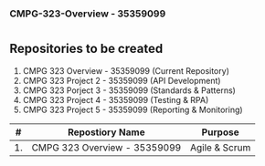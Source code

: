 ### CMPG-323-Overview - 35359099
#
## Repositories to be created

1. CMPG 323 Overview - 35359099 (Current Repository)
2. CMPG 323 Project 2 - 35359099 (API Development)
3. CMPG 323 Porject 3 - 35359099 (Standards & Patterns)
4. CMPG 323 Project 4 - 35359099 (Testing & RPA)
5. CMPG 323 Project 5 - 35359099 (Reporting & Monitoring)

| # | Repostiory Name | Purpose |
| -- | - | - |
| 1. | CMPG 323 Overview - 35359099 | Agile & Scrum |